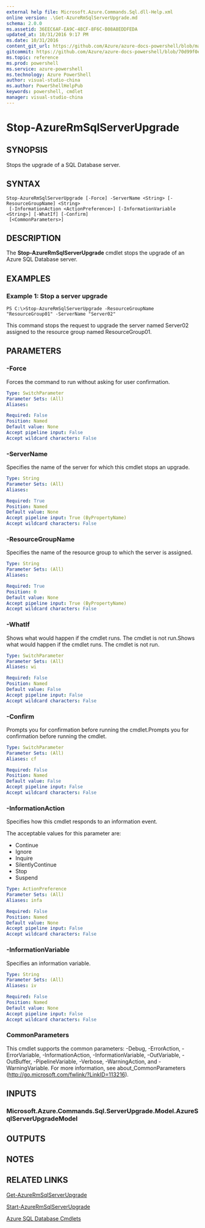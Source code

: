 ```yaml
---
external help file: Microsoft.Azure.Commands.Sql.dll-Help.xml
online version: .\Get-AzureRmSqlServerUpgrade.md
schema: 2.0.0
ms.assetid: 36EEC6AF-EA9C-48CF-8F6C-B08A8EDDFEDA
updated_at: 10/31/2016 9:17 PM
ms.date: 10/31/2016
content_git_url: https://github.com/Azure/azure-docs-powershell/blob/master/azureps-cmdlets-docs/ResourceManager/AzureRM.Sql/v2.1.0/Stop-AzureRmSqlServerUpgrade.md
gitcommit: https://github.com/Azure/azure-docs-powershell/blob/70d99f0e924efe152eb73454f7898f92d5a5db64/azureps-cmdlets-docs/ResourceManager/AzureRM.Sql/v2.1.0/Stop-AzureRmSqlServerUpgrade.md
ms.topic: reference
ms.prod: powershell
ms.service: azure-powershell
ms.technology: Azure PowerShell
author: visual-studio-china
ms.author: PowerShellHelpPub
keywords: powershell, cmdlet
manager: visual-studio-china
---
```


# Stop-AzureRmSqlServerUpgrade

## SYNOPSIS
Stops the upgrade of a SQL Database server.

## SYNTAX

```
Stop-AzureRmSqlServerUpgrade [-Force] -ServerName <String> [-ResourceGroupName] <String>
 [-InformationAction <ActionPreference>] [-InformationVariable <String>] [-WhatIf] [-Confirm]
 [<CommonParameters>]
```

## DESCRIPTION
The **Stop-AzureRmSqlServerUpgrade** cmdlet stops the upgrade of an Azure SQL Database server.

## EXAMPLES

### Example 1: Stop a server upgrade
```
PS C:\>Stop-AzureRmSqlServerUpgrade -ResourceGroupName "ResourceGroup01" -ServerName "Server02"
```

This command stops the request to upgrade the server named Server02 assigned to the resource group named ResourceGroup01.

## PARAMETERS

### -Force
Forces the command to run without asking for user confirmation.

```yaml
Type: SwitchParameter
Parameter Sets: (All)
Aliases: 

Required: False
Position: Named
Default value: None
Accept pipeline input: False
Accept wildcard characters: False
```

### -ServerName
Specifies the name of the server for which this cmdlet stops an upgrade.

```yaml
Type: String
Parameter Sets: (All)
Aliases: 

Required: True
Position: Named
Default value: None
Accept pipeline input: True (ByPropertyName)
Accept wildcard characters: False
```

### -ResourceGroupName
Specifies the name of the resource group to which the server is assigned.

```yaml
Type: String
Parameter Sets: (All)
Aliases: 

Required: True
Position: 0
Default value: None
Accept pipeline input: True (ByPropertyName)
Accept wildcard characters: False
```

### -WhatIf
Shows what would happen if the cmdlet runs.
The cmdlet is not run.Shows what would happen if the cmdlet runs.
The cmdlet is not run.

```yaml
Type: SwitchParameter
Parameter Sets: (All)
Aliases: wi

Required: False
Position: Named
Default value: False
Accept pipeline input: False
Accept wildcard characters: False
```

### -Confirm
Prompts you for confirmation before running the cmdlet.Prompts you for confirmation before running the cmdlet.

```yaml
Type: SwitchParameter
Parameter Sets: (All)
Aliases: cf

Required: False
Position: Named
Default value: False
Accept pipeline input: False
Accept wildcard characters: False
```

### -InformationAction
Specifies how this cmdlet responds to an information event.

The acceptable values for this parameter are:

- Continue
- Ignore
- Inquire
- SilentlyContinue
- Stop
- Suspend

```yaml
Type: ActionPreference
Parameter Sets: (All)
Aliases: infa

Required: False
Position: Named
Default value: None
Accept pipeline input: False
Accept wildcard characters: False
```

### -InformationVariable
Specifies an information variable.

```yaml
Type: String
Parameter Sets: (All)
Aliases: iv

Required: False
Position: Named
Default value: None
Accept pipeline input: False
Accept wildcard characters: False
```

### CommonParameters
This cmdlet supports the common parameters: -Debug, -ErrorAction, -ErrorVariable, -InformationAction, -InformationVariable, -OutVariable, -OutBuffer, -PipelineVariable, -Verbose, -WarningAction, and -WarningVariable. For more information, see about_CommonParameters (http://go.microsoft.com/fwlink/?LinkID=113216).

## INPUTS

### Microsoft.Azure.Commands.Sql.ServerUpgrade.Model.AzureSqlServerUpgradeModel

## OUTPUTS

## NOTES

## RELATED LINKS

[Get-AzureRmSqlServerUpgrade](xref:ResourceManager/AzureRM.Sql/v2.1.0/Get-AzureRmSqlServerUpgrade.md)

[Start-AzureRmSqlServerUpgrade](xref:ResourceManager/AzureRM.Sql/v2.1.0/Start-AzureRmSqlServerUpgrade.md)

[Azure SQL Database Cmdlets](xref:ResourceManager/AzureRM.Sql/v2.1.0/AzureRM.Sql.md)


